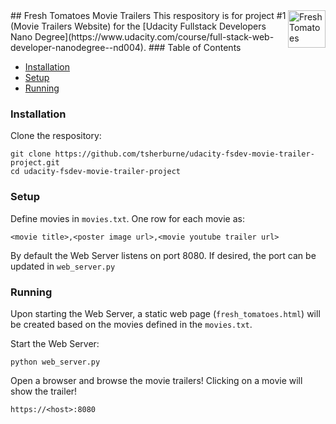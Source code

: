 <a href="https://github.com/tsherburne/udacity-fsdev-movie-trailer-project">
    <img src="http://inderecami.com/wp-content/uploads/2017/12/tomato-clip-art-fresh-14-free-clipart-panda-images.png" title="Fresh Tomatoes" align="right" height="60"/>
</a>
## Fresh Tomatoes Movie Trailers
This respository is for project #1 (Movie Trailers Website) 
for the [Udacity Fullstack Developers Nano Degree](https://www.udacity.com/course/full-stack-web-developer-nanodegree--nd004).
### Table of Contents

* [Installation](#installation)
* [Setup](#setup)
* [Running](#running)

### Installation
Clone the respository:

```
git clone https://github.com/tsherburne/udacity-fsdev-movie-trailer-project.git
cd udacity-fsdev-movie-trailer-project
```

### Setup
Define movies in `movies.txt`.  One row for each movie as:

```
<movie title>,<poster image url>,<movie youtube trailer url>
```

By default the Web Server listens on port 8080.  If desired, the port can be updated in `web_server.py`
### Running
Upon starting the Web Server, a static web page (`fresh_tomatoes.html`) will be created based on the movies defined in the `movies.txt`.

Start the Web Server:
```
python web_server.py
```

Open a browser and browse the movie trailers! Clicking on a movie will show the trailer!
```
https://<host>:8080
```